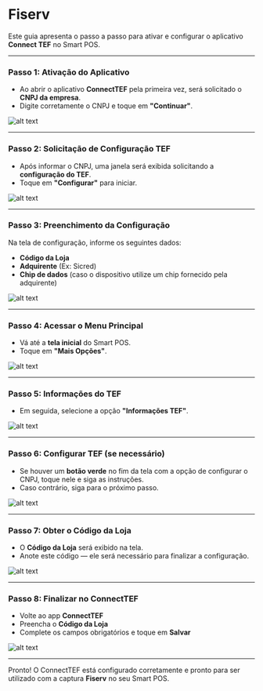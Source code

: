 # Fiserv

Este guia apresenta o passo a passo para ativar e configurar o aplicativo **Connect TEF** no Smart POS.

---

### Passo 1: Ativação do Aplicativo

- Ao abrir o aplicativo **ConnectTEF** pela primeira vez, será solicitado o **CNPJ da empresa**.
- Digite corretamente o CNPJ e toque em **"Continuar"**.

![alt text](image.png)

---

### Passo 2: Solicitação de Configuração TEF

- Após informar o CNPJ, uma janela será exibida solicitando a **configuração do TEF**.
- Toque em **"Configurar"** para iniciar.

![alt text](image-1.png)

---

### Passo 3: Preenchimento da Configuração

Na tela de configuração, informe os seguintes dados:

- **Código da Loja**
- **Adquirente** (Ex: Sicred)
- **Chip de dados** (caso o dispositivo utilize um chip fornecido pela adquirente)

![alt text](image-2.png)

---

### Passo 4: Acessar o Menu Principal

- Vá até a **tela inicial** do Smart POS.
- Toque em **"Mais Opções"**.

![alt text](image-3.png)

---

### Passo 5: Informações do TEF

- Em seguida, selecione a opção **"Informações TEF"**.

![alt text](image-4.png)

---

### Passo 6: Configurar TEF (se necessário)

- Se houver um **botão verde** no fim da tela com a opção de configurar o CNPJ, toque nele e siga as instruções.
- Caso contrário, siga para o próximo passo.

![alt text](image-5.png)

---

### Passo 7: Obter o Código da Loja

- O **Código da Loja** será exibido na tela.
- Anote este código — ele será necessário para finalizar a configuração.

![alt text](image-6.png)

---

### Passo 8: Finalizar no ConnectTEF

- Volte ao app **ConnectTEF**
- Preencha o **Código da Loja**
- Complete os campos obrigatórios e toque em **Salvar**

![alt text](image-7.png)

---

Pronto! O ConnectTEF está configurado corretamente e pronto para ser utilizado com a captura **Fiserv** no seu Smart POS.